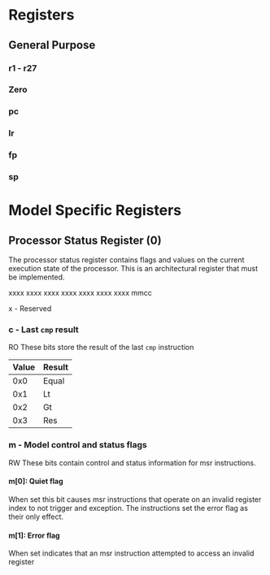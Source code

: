 # Registers

## General Purpose

### r1 - r27

### Zero

### pc

### lr

### fp

### sp

# Model Specific Registers

## Processor Status Register (0)
The processor status register contains flags and values on the
current execution state of the processor. This is an architectural
register that must be implemented.

xxxx xxxx xxxx xxxx xxxx xxxx xxxx mmcc

x - Reserved

### c - Last `cmp` result
RO
These bits store the result of the last `cmp` instruction

| Value | Result |
| ----- | -------|
| 0x0   | Equal  |
| 0x1   | Lt     |
| 0x2   | Gt     |
| 0x3   | Res    |

### m - Model control and status flags
RW
These bits contain control and status information for msr
instructions.

#### m[0]: Quiet flag
When set this bit causes msr instructions that operate on an invalid
register index to not trigger and exception. The instructions set the error
flag as their only effect.

#### m[1]: Error flag
When set indicates that an msr instruction attempted to access an invalid register